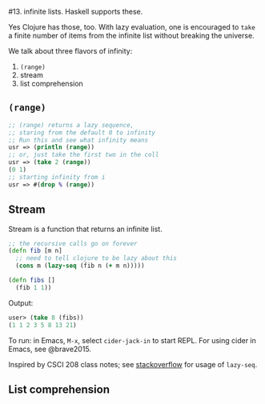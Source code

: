 #13. infinite lists. Haskell supports these.


Yes Clojure has those, too. With lazy evaluation, one is encouraged to `take`
a finite number of items from the infinite list without breaking the
universe.

We talk about three flavors of infinity:

1. `(range)`
2. stream
3. list comprehension

## `(range)`
```clojure
;; (range) returns a lazy sequence,
;; staring from the default 0 to infinity
;; Run this and see what infinity means
usr => (println (range))
;; or, just take the first two in the coll
usr => (take 2 (range))
(0 1)
;; starting infinity from i
usr => #(drop % (range))
```

## Stream

Stream is a function that returns an infinite list. 

```clojure
;; the recursive calls go on forever
(defn fib [m n]
  ;; need to tell clojure to be lazy about this
  (cons m (lazy-seq (fib n (+ m n)))))

(defn fibs []
  (fib 1 1))
```

Output:

```clojure
user> (take 8 (fibs))
(1 1 2 3 5 8 13 21)
```

To run: in Emacs, `M-x`, select `cider-jack-in` to start REPL. For using cider in Emacs, see @brave2015.

Inspired by CSCI 208 class notes; see [stackoverflow](http://stackoverflow.com/questions/4992298/clojure-lazy-sequence-usage) for usage of `lazy-seq`.




## List comprehension


```clojure

```
